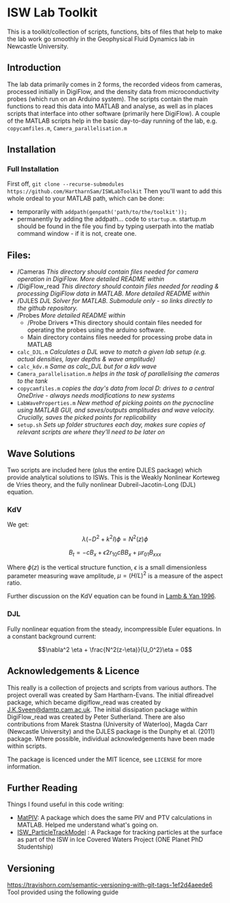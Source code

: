 # ISW Lab Toolkit

This is a toolkit/collection of scripts, functions, bits of files that help to make the lab work go smoothly in the Geophysical Fluid Dynamics lab in Newcastle University.

## Introduction
The lab data primarily comes in 2 forms, the recorded videos from cameras, processed initially in DigiFlow, and the density data from microconductivity probes (which run on an Arduino system). The scripts contain the main functions to read this data into MATLAB and analyse, as well as in places scripts that interface into other software (primarily here DigiFlow). A couple of the MATLAB scripts help in the basic day-to-day running of the lab, e.g. `copycamfiles.m`, `Camera_parallelisation.m` 

## Installation 
### Full Installation
First off, 
	```git clone --recurse-submodules https://github.com/HartharnSam/ISWLabToolkit```
Then you'll want to add this whole ordeal to your MATLAB path, which can be done:
- temporarily with  ```addpath(genpath('path/to/the/toolkit'));```
- permanently by adding the addpath... code to `startup.m`. startup.m should be found in the file you find by typing userpath into the matlab command window - if it is not, create one.

## Files:
- /Cameras *This directory should contain files needed for camera operation in DigiFlow. More detailed README within*
- /DigiFlow_read *This directory should contain files needed for reading & processing DigiFlow data in MATLAB. More detailed README within*
- /DJLES *DJL Solver for MATLAB. Submodule only - so links directly to the github repository.* 
- /Probes *More detailed README within*
	- /Probe Drivers *This directory should contain files needed for operating the probes using the arduino software. 
	- Main directory contains files needed for processing probe data in MATLAB
- `calc_DJL.m` *Calculates a DJL wave to match a given lab setup (e.g. actual densities, layer depths & wave amplitude)*
- `calc_kdv.m` *Same as calc_DJL but for a kdv wave*
- `Camera_parallelisation.m` *helps in the task of parallelising the cameras to the tank*
- `copycamfiles.m` *copies the day's data from local D: drives to a central OneDrive - always needs modifications to new systems*
- `LabWaveProperties.m` *New method of picking points on the pycnocline using MATLAB GUI, and saves/outputs amplitudes and wave velocity. Crucially, saves the picked points for replicability*
- `setup.sh` *Sets up folder structures each day, makes sure copies of relevant scripts are where they'll need to be later on*

## Wave Solutions

Two scripts are included here (plus the entire DJLES package) which provide analytical solutions to ISWs. This is the Weakly Nonlinear Korteweg de Vries theory, and the fully nonlinear Dubreil-Jacotin-Long (DJL) equation.

### KdV
We get:

$$ \lambda(-D^2+k^2 I)\phi = N^2(z)\phi $$

$$ B_t = -cB_x + \epsilon 2r_{10}cBB_x + \mu r_{01}B_{xxx} $$

Where $\phi(z)$ is the vertical structure function, $\epsilon$ is a small dimensionless parameter measuring wave amplitude, $\mu = (H/L)^2$ is a measure of the aspect ratio.

Further discussion on the KdV equation can be found in [Lamb \& Yan 1996](https://doi.org/10.1175/1520-0485(1996)026%3C2712:TEOIWU%3E2.0.CO;2). 


### DJL
Fully nonlinear equation from the steady, incompressible Euler equations. In a constant background current:

$$\nabla^2 \eta + \frac{N^2(z-\eta)}{U_0^2}\eta = 0$$

## Acknowledgements & Licence
This really is a collection of projects and scripts from various authors. The project overall was created by Sam Hartharn-Evans. The initial dfireadvel package, which became digiflow_read was created by J.K.Sveen@damtp.cam.ac.uk. The initial dissipation package within DigiFlow_read was created by Peter Sutherland. There are also contributions from Marek Stastna (University of Waterloo), Magda Carr (Newcastle University) and the DJLES package is the Dunphy et al. (2011) package. 
Where possible, individual acknowledgements have been made within scripts. 

The package is licenced under the MIT licence, see `LICENSE` for more information. 


## Further Reading
Things I found useful in this code writing:
- [MatPIV](https://www.mn.uio.no/math/english/people/aca/jks/matpiv/): A package which does the same PIV and PTV calculations in MATLAB. Helped me understand what's going on.
- [ISW_ParticleTrackModel](https://github.com/HartharnSam/ISW_ParticleTrackModel) : A Package for tracking particles at the surface as part of the ISW in Ice Covered Waters Project (ONE Planet PhD Studentship)

## Versioning 
https://travishorn.com/semantic-versioning-with-git-tags-1ef2d4aeede6 Tool provided using the following guide 
